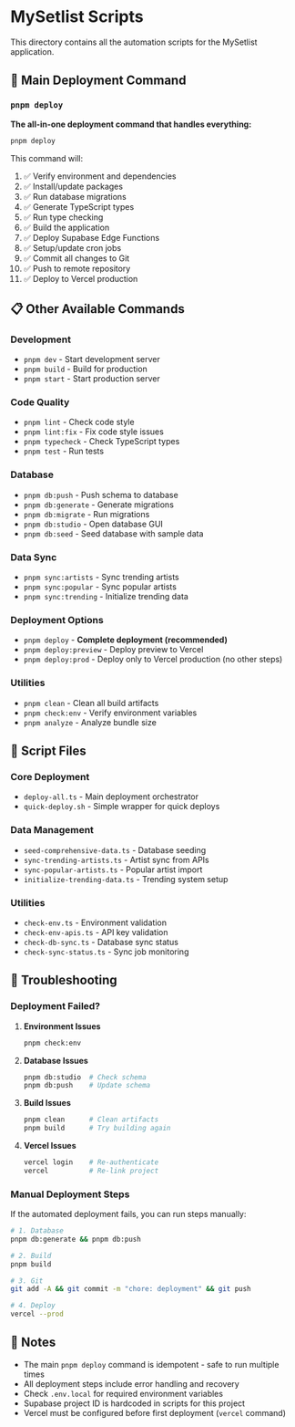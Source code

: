 # MySetlist Scripts

This directory contains all the automation scripts for the MySetlist application.

## 🚀 Main Deployment Command

### `pnpm deploy`

**The all-in-one deployment command that handles everything:**

```bash
pnpm deploy
```

This command will:
1. ✅ Verify environment and dependencies
2. ✅ Install/update packages
3. ✅ Run database migrations
4. ✅ Generate TypeScript types
5. ✅ Run type checking
6. ✅ Build the application
7. ✅ Deploy Supabase Edge Functions
8. ✅ Setup/update cron jobs
9. ✅ Commit all changes to Git
10. ✅ Push to remote repository
11. ✅ Deploy to Vercel production

## 📋 Other Available Commands

### Development
- `pnpm dev` - Start development server
- `pnpm build` - Build for production
- `pnpm start` - Start production server

### Code Quality
- `pnpm lint` - Check code style
- `pnpm lint:fix` - Fix code style issues
- `pnpm typecheck` - Check TypeScript types
- `pnpm test` - Run tests

### Database
- `pnpm db:push` - Push schema to database
- `pnpm db:generate` - Generate migrations
- `pnpm db:migrate` - Run migrations
- `pnpm db:studio` - Open database GUI
- `pnpm db:seed` - Seed database with sample data

### Data Sync
- `pnpm sync:artists` - Sync trending artists
- `pnpm sync:popular` - Sync popular artists
- `pnpm sync:trending` - Initialize trending data

### Deployment Options
- `pnpm deploy` - **Complete deployment (recommended)**
- `pnpm deploy:preview` - Deploy preview to Vercel
- `pnpm deploy:prod` - Deploy only to Vercel production (no other steps)

### Utilities
- `pnpm clean` - Clean all build artifacts
- `pnpm check:env` - Verify environment variables
- `pnpm analyze` - Analyze bundle size

## 🔧 Script Files

### Core Deployment
- `deploy-all.ts` - Main deployment orchestrator
- `quick-deploy.sh` - Simple wrapper for quick deploys

### Data Management
- `seed-comprehensive-data.ts` - Database seeding
- `sync-trending-artists.ts` - Artist sync from APIs
- `sync-popular-artists.ts` - Popular artist import
- `initialize-trending-data.ts` - Trending system setup

### Utilities
- `check-env.ts` - Environment validation
- `check-env-apis.ts` - API key validation
- `check-db-sync.ts` - Database sync status
- `check-sync-status.ts` - Sync job monitoring

## 🚨 Troubleshooting

### Deployment Failed?

1. **Environment Issues**
   ```bash
   pnpm check:env
   ```

2. **Database Issues**
   ```bash
   pnpm db:studio  # Check schema
   pnpm db:push    # Update schema
   ```

3. **Build Issues**
   ```bash
   pnpm clean      # Clean artifacts
   pnpm build      # Try building again
   ```

4. **Vercel Issues**
   ```bash
   vercel login    # Re-authenticate
   vercel          # Re-link project
   ```

### Manual Deployment Steps

If the automated deployment fails, you can run steps manually:

```bash
# 1. Database
pnpm db:generate && pnpm db:push

# 2. Build
pnpm build

# 3. Git
git add -A && git commit -m "chore: deployment" && git push

# 4. Deploy
vercel --prod
```

## 📝 Notes

- The main `pnpm deploy` command is idempotent - safe to run multiple times
- All deployment steps include error handling and recovery
- Check `.env.local` for required environment variables
- Supabase project ID is hardcoded in scripts for this project
- Vercel must be configured before first deployment (`vercel` command)